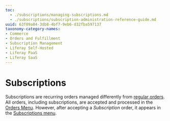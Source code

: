 ```yaml
---
toc:
  - ./subscriptions/managing-subscriptions.md
  - ./subscriptions/subscription-administration-reference-guide.md
uuid: 63f09a84-3db8-4bf7-9eb6-d32fba597137
taxonomy-category-names:
- Commerce
- Orders and Fulfillment
- Subscription Management
- Liferay Self-Hosted
- Liferay PaaS
- Liferay SaaS
---
```

# Subscriptions

Subscriptions are recurring orders managed differently from [regular orders](./orders/processing-an-order.md). All orders, including subscriptions, are accepted and processed in the [Orders Menu](./orders/orders-menu-reference-guide.md). However, after accepting a *Subscription* order, it appears in the [Subscriptions menu](./subscriptions/subscription-administration-reference-guide.md).
